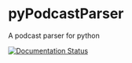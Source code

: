 # pyPodcastParser
A podcast parser for python

[![Documentation Status](https://readthedocs.org/projects/pypodcastparser/badge/?version=latest)](http://pypodcastparser.readthedocs.org/en/latest/?badge=latest)

